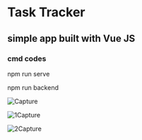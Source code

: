 # Task Tracker

## simple app built with Vue JS

### cmd codes
npm run serve

npm run backend

![Capture](https://user-images.githubusercontent.com/112224378/202877283-e27e88a4-c980-4cf3-8a5e-da6d1dd34552.PNG)


![1Capture](https://user-images.githubusercontent.com/112224378/202877286-2a743954-10be-4c95-ae40-25d2139698cb.PNG)


![2Capture](https://user-images.githubusercontent.com/112224378/202877292-3babf088-a162-49a7-aab3-56f00756d9f2.PNG)

